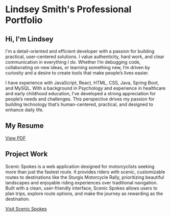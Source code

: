 # Lindsey Smith's Professional Portfolio

## Hi, I'm Lindsey
I'm a detail-oriented and efficient developer with a passion for building practical, user-centered solutions. I value authenticity, hard work, and clear communication in everything I do. Whether I’m debugging code, collaborating on new ideas, or learning something new, I’m driven by curiosity and a desire to create tools that make people’s lives easier.

I have experience with JavaScript, React, HTML, CSS, Java, Spring Boot, and MySQL. With a background in Psychology and experience in healthcare and early childhood education, I’ve developed a strong appreciation for people’s needs and challenges. This perspective drives my passion for building technology that’s human-centered, practical, and designed to enhance daily life.

## My Resume

[View PDF](https://lsmith1580.github.io/lsmith1580.github.io/MyResume.pdf)

## Project Work
Scenic Spokes is a web application designed for motorcyclists seeking more than just the fastest route. It provides riders with scenic, customizable routes to destinations like the Sturgis Motorcycle Rally, prioritizing beautiful landscapes and enjoyable riding experiences over traditional navigation. Built with a clean, user-friendly interface, Scenic Spokes allows users to plan trips, explore route options, and make the journey as rewarding as the destination.

<a href="https://scenic-spokes.netlify.app/">Visit Scenic Spokes</a>
